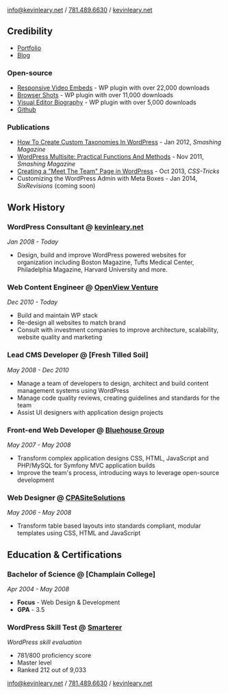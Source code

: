 [info@kevinleary.net](mailto:info@kevinleary.net) / [781.489.6630](tel:+17814896630) / [kevinleary.net](http://www.kevinleary.net)

## Credibility

* [Portfolio](http://www.kevinleary.net)
* [Blog](http://www.kevinleary.net/blog)

### Open-source

* [Responsive Video Embeds](http://wordpress.org/plugins/responsive-video-embeds/) - WP plugin with over 22,000 downloads
* [Browser Shots](http://wordpress.org/plugins/browser-shots/) - WP plugin with over 11,000 downloads
* [Visual Editor Biography](http://wordpress.org/plugins/visual-biography-editor/) - WP plugin with over 5,000 downloads
* [Github](https://github.com/Kevinlearynet)

### Publications

* [How To Create Custom Taxonomies In WordPress](http://wp.smashingmagazine.com/2012/01/04/create-custom-taxonomies-wordpress/) - Jan 2012, *Smashing Magazine*
* [WordPress Multisite: Practical Functions And Methods](http://wp.smashingmagazine.com/2011/11/17/wordpress-multisite-practical-functions-methods/) - Nov 2011, *Smashing Magazine*
* [Creating a "Meet The Team" Page in WordPress](http://css-tricks.com/creating-meet-team-page-wordpress/) - Oct 2013, *CSS-Tricks*
* Customizing the WordPress Admin with Meta Boxes - Jan 2014, *SixRevisions* (coming soon)

## Work History

### WordPress Consultant @ [kevinleary.net](http://www.kevinleary.net)
*Jan 2008 - Today*

* Design, build and improve WordPress powered websites for organization including Boston Magazine, Tufts Medical Center, Philadelphia Magazine, Harvard University and more.

### Web Content Engineer @ [OpenView Venture](http://openviewpartners.com)
*Dec 2010 - Today*

* Build and maintain WP stack
* Re-design all websites to match brand
* Consult with investment companies to improve architecture, scalability, website quality and marketing

### Lead CMS Developer @ [Fresh Tilled Soil]
*May 2008 - Dec 2010*

* Manage a team of developers to design, architect and build content management systems using WordPress
* Manage code quality reviews, creating guidelines and standards for the team
* Assist UI designers with application design projects

### Front-end Web Developer @ [Bluehouse Group](http://www.bluehousegroup.com)
*May 2007 - May 2008*

* Transform complex application designs CSS, HTML, JavaScript and PHP/MySQL for Symfony MVC application builds
* Improve the team's process, introducing ways to leverage open-source development

### Web Designer @ [CPASiteSolutions](http://www.cpasitesolutions.com)
*May 2006 - May 2008*

* Transform table based layouts into standards compliant, modular templates using CSS, HTML and JavaScript

## Education & Certifications

### Bachelor of Science @ [Champlain College]
*Apr 2004 - May 2008*

* **Focus** - Web Design & Development
* **GPA** - 3.5

### WordPress Skill Test @ [Smarterer](http://smarterer.com/scores/dbd4cc8bc0a6f86961e29f21397be9eb)
*WordPress skill evaluation*

* 781/800 proficiency score
* Master level
* Ranked 212 out of 9,033

[info@kevinleary.net](mailto:info@kevinleary.net) / [781.489.6630](tel:+17814896630) / [kevinleary.net](http://www.kevinleary.net)